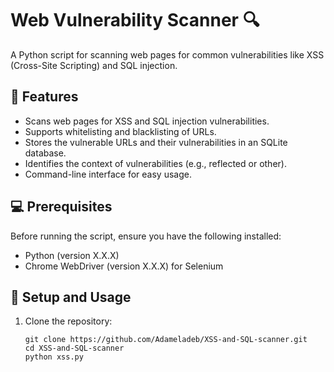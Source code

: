 # Web Vulnerability Scanner :mag:

A Python script for scanning web pages for common vulnerabilities like XSS (Cross-Site Scripting) and SQL injection.

## :rocket: Features

- Scans web pages for XSS and SQL injection vulnerabilities.
- Supports whitelisting and blacklisting of URLs.
- Stores the vulnerable URLs and their vulnerabilities in an SQLite database.
- Identifies the context of vulnerabilities (e.g., reflected or other).
- Command-line interface for easy usage.

## :computer: Prerequisites

Before running the script, ensure you have the following installed:

- Python (version X.X.X)
- Chrome WebDriver (version X.X.X) for Selenium

## :wrench: Setup and Usage

1. Clone the repository:

   ```shell
   git clone https://github.com/Adameladeb/XSS-and-SQL-scanner.git
   cd XSS-and-SQL-scanner
   python xss.py
